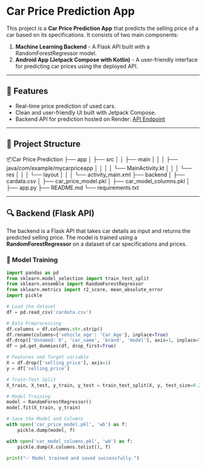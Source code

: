 # Car Price Prediction App

This project is a **Car Price Prediction App** that predicts the selling price of a car based on its specifications. It consists of two main components:

1. **Machine Learning Backend** - A Flask API built with a RandomForestRegressor model.
2. **Android App (Jetpack Compose with Kotlin)** - A user-friendly interface for predicting car prices using the deployed API.

---

## 🚀 Features
- Real-time price prediction of used cars.
- Clean and user-friendly UI built with Jetpack Compose.
- Backend API for prediction hosted on Render: [API Endpoint](https://car-predict-cqb9.onrender.com/predict)

---

## 📂 Project Structure
📦Car Price Prediction
├── app
│ ├── src
│ │ ├── main
│ │ │ ├── java/com/example/mycarpriceapp
│ │ │ │ └── MainActivity.kt
│ │ │ └── res
│ │ │ └── layout
│ │ │ └── activity_main.xml
├── backend
│ ├── cardata.csv
│ ├── car_price_model.pkl
│ ├── car_model_columns.pkl
│ ├── app.py
├── README.md
└── requirements.txt

---

## 🔍 Backend (Flask API)

The backend is a Flask API that takes car details as input and returns the predicted selling price. The model is trained using a **RandomForestRegressor** on a dataset of car specifications and prices.

### 📝 Model Training

```python
import pandas as pd
from sklearn.model_selection import train_test_split
from sklearn.ensemble import RandomForestRegressor
from sklearn.metrics import r2_score, mean_absolute_error
import pickle

# Load the dataset
df = pd.read_csv('cardata.csv')

# Data Preprocessing
df.columns = df.columns.str.strip()
df.rename(columns={'vehicle_age': 'Car_Age'}, inplace=True)
df.drop(['Unnamed: 0', 'car_name', 'brand', 'model'], axis=1, inplace=True)
df = pd.get_dummies(df, drop_first=True)

# Features and Target variable
X = df.drop(['selling_price'], axis=1)
y = df['selling_price']

# Train-Test Split
X_train, X_test, y_train, y_test = train_test_split(X, y, test_size=0.2, random_state=42)

# Model Training
model = RandomForestRegressor()
model.fit(X_train, y_train)

# Save the Model and Columns
with open('car_price_model.pkl', 'wb') as f:
    pickle.dump(model, f)

with open('car_model_columns.pkl', 'wb') as f:
    pickle.dump(X.columns.tolist(), f)

print("✅ Model trained and saved successfully.")


